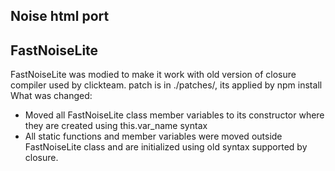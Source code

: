 ## Noise html port


## FastNoiseLite

FastNoiseLite was modied to make it work with old version of closure compiler used by clickteam.
patch is in ./patches/, its applied by npm install
What was changed:
- Moved all FastNoiseLite class member variables to its constructor where they are created using this.var_name syntax
- All static functions and member variables were moved outside FastNoiseLite class and are initialized using old syntax supported by closure.